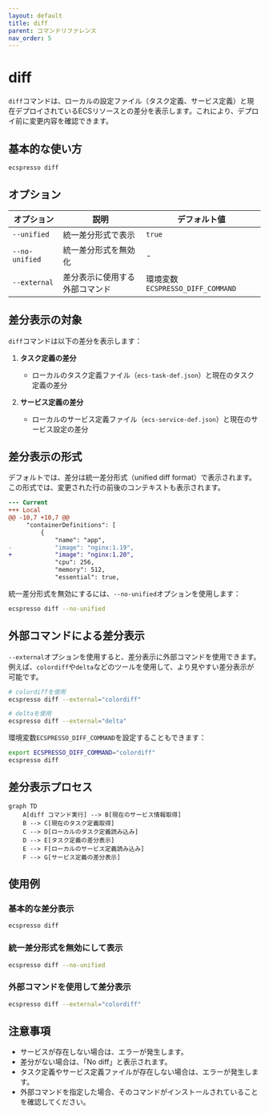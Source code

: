 ```yaml
---
layout: default
title: diff
parent: コマンドリファレンス
nav_order: 5
---
```


# diff

`diff`コマンドは、ローカルの設定ファイル（タスク定義、サービス定義）と現在デプロイされているECSリソースとの差分を表示します。これにより、デプロイ前に変更内容を確認できます。

## 基本的な使い方

```bash
ecspresso diff
```

## オプション

| オプション | 説明 | デフォルト値 |
|------------|------|------------|
| `--unified` | 統一差分形式で表示 | `true` |
| `--no-unified` | 統一差分形式を無効化 | - |
| `--external` | 差分表示に使用する外部コマンド | 環境変数 `ECSPRESSO_DIFF_COMMAND` |

## 差分表示の対象

`diff`コマンドは以下の差分を表示します：

1. **タスク定義の差分**
   - ローカルのタスク定義ファイル（`ecs-task-def.json`）と現在のタスク定義の差分

2. **サービス定義の差分**
   - ローカルのサービス定義ファイル（`ecs-service-def.json`）と現在のサービス設定の差分

## 差分表示の形式

デフォルトでは、差分は統一差分形式（unified diff format）で表示されます。この形式では、変更された行の前後のコンテキストも表示されます。

```diff
--- Current
+++ Local
@@ -10,7 +10,7 @@
     "containerDefinitions": [
         {
             "name": "app",
-            "image": "nginx:1.19",
+            "image": "nginx:1.20",
             "cpu": 256,
             "memory": 512,
             "essential": true,
```

統一差分形式を無効にするには、`--no-unified`オプションを使用します：

```bash
ecspresso diff --no-unified
```

## 外部コマンドによる差分表示

`--external`オプションを使用すると、差分表示に外部コマンドを使用できます。例えば、`colordiff`や`delta`などのツールを使用して、より見やすい差分表示が可能です。

```bash
# colordiffを使用
ecspresso diff --external="colordiff"

# deltaを使用
ecspresso diff --external="delta"
```

環境変数`ECSPRESSO_DIFF_COMMAND`を設定することもできます：

```bash
export ECSPRESSO_DIFF_COMMAND="colordiff"
ecspresso diff
```

## 差分表示プロセス

```mermaid
graph TD
    A[diff コマンド実行] --> B[現在のサービス情報取得]
    B --> C[現在のタスク定義取得]
    C --> D[ローカルのタスク定義読み込み]
    D --> E[タスク定義の差分表示]
    E --> F[ローカルのサービス定義読み込み]
    F --> G[サービス定義の差分表示]
```

## 使用例

### 基本的な差分表示

```bash
ecspresso diff
```

### 統一差分形式を無効にして表示

```bash
ecspresso diff --no-unified
```

### 外部コマンドを使用して差分表示

```bash
ecspresso diff --external="colordiff"
```

## 注意事項

- サービスが存在しない場合は、エラーが発生します。
- 差分がない場合は、「No diff」と表示されます。
- タスク定義やサービス定義ファイルが存在しない場合は、エラーが発生します。
- 外部コマンドを指定した場合、そのコマンドがインストールされていることを確認してください。
